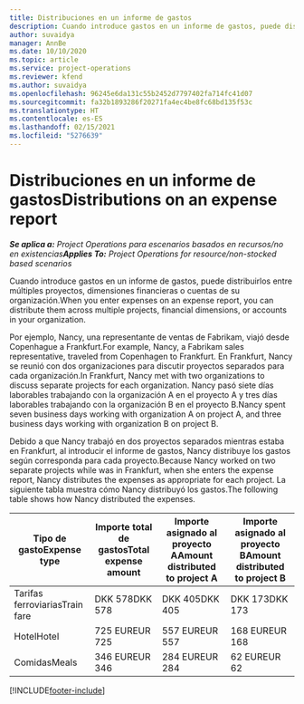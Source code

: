 ```yaml
---
title: Distribuciones en un informe de gastos
description: Cuando introduce gastos en un informe de gastos, puede distribuirlos entre múltiples proyectos, entidades legales o cuentas de su organización.
author: suvaidya
manager: AnnBe
ms.date: 10/10/2020
ms.topic: article
ms.service: project-operations
ms.reviewer: kfend
ms.author: suvaidya
ms.openlocfilehash: 96245e6da131c55b2452d7797402fa714fc41d07
ms.sourcegitcommit: fa32b1893286f20271fa4ec4be8fc68bd135f53c
ms.translationtype: HT
ms.contentlocale: es-ES
ms.lasthandoff: 02/15/2021
ms.locfileid: "5276639"
---
```

# <a name="distributions-on-an-expense-report"></a><span data-ttu-id="5336f-103">Distribuciones en un informe de gastos</span><span class="sxs-lookup"><span data-stu-id="5336f-103">Distributions on an expense report</span></span>

<span data-ttu-id="5336f-104">_**Se aplica a:** Project Operations para escenarios basados en recursos/no en existencias_</span><span class="sxs-lookup"><span data-stu-id="5336f-104">_**Applies To:** Project Operations for resource/non-stocked based scenarios_</span></span>

<span data-ttu-id="5336f-105">Cuando introduce gastos en un informe de gastos, puede distribuirlos entre múltiples proyectos, dimensiones financieras o cuentas de su organización.</span><span class="sxs-lookup"><span data-stu-id="5336f-105">When you enter expenses on an expense report, you can distribute them across multiple projects, financial dimensions, or accounts in your organization.</span></span>

<span data-ttu-id="5336f-106">Por ejemplo, Nancy, una representante de ventas de Fabrikam, viajó desde Copenhague a Frankfurt.</span><span class="sxs-lookup"><span data-stu-id="5336f-106">For example, Nancy, a Fabrikam sales representative, traveled from Copenhagen to Frankfurt.</span></span> <span data-ttu-id="5336f-107">En Frankfurt, Nancy se reunió con dos organizaciones para discutir proyectos separados para cada organización.</span><span class="sxs-lookup"><span data-stu-id="5336f-107">In Frankfurt, Nancy met with two organizations to discuss separate projects for each organization.</span></span> <span data-ttu-id="5336f-108">Nancy pasó siete días laborables trabajando con la organización A en el proyecto A y tres días laborables trabajando con la organización B en el proyecto B.</span><span class="sxs-lookup"><span data-stu-id="5336f-108">Nancy spent seven business days working with organization A on project A, and three business days working with organization B on project B.</span></span>

<span data-ttu-id="5336f-109">Debido a que Nancy trabajó en dos proyectos separados mientras estaba en Frankfurt, al introducir el informe de gastos, Nancy distribuye los gastos según corresponda para cada proyecto.</span><span class="sxs-lookup"><span data-stu-id="5336f-109">Because Nancy worked on two separate projects while was in Frankfurt, when she enters the expense report, Nancy distributes the expenses as appropriate for each project.</span></span> <span data-ttu-id="5336f-110">La siguiente tabla muestra cómo Nancy distribuyó los gastos.</span><span class="sxs-lookup"><span data-stu-id="5336f-110">The following table shows how Nancy distributed the expenses.</span></span>

| <span data-ttu-id="5336f-111">Tipo de gasto</span><span class="sxs-lookup"><span data-stu-id="5336f-111">Expense type</span></span> | <span data-ttu-id="5336f-112">Importe total de gastos</span><span class="sxs-lookup"><span data-stu-id="5336f-112">Total expense amount</span></span> | <span data-ttu-id="5336f-113">Importe asignado al proyecto A</span><span class="sxs-lookup"><span data-stu-id="5336f-113">Amount distributed to project A</span></span> | <span data-ttu-id="5336f-114">Importe asignado al proyecto B</span><span class="sxs-lookup"><span data-stu-id="5336f-114">Amount distributed to project B</span></span> |
|--------------|----------------------|---------------------------------|---------------------------------|
| <span data-ttu-id="5336f-115">Tarifas ferroviarias</span><span class="sxs-lookup"><span data-stu-id="5336f-115">Train fare</span></span>   | <span data-ttu-id="5336f-116">DKK 578</span><span class="sxs-lookup"><span data-stu-id="5336f-116">DKK 578</span></span>              | <span data-ttu-id="5336f-117">DKK 405</span><span class="sxs-lookup"><span data-stu-id="5336f-117">DKK 405</span></span>                         | <span data-ttu-id="5336f-118">DKK 173</span><span class="sxs-lookup"><span data-stu-id="5336f-118">DKK 173</span></span>                         |
| <span data-ttu-id="5336f-119">Hotel</span><span class="sxs-lookup"><span data-stu-id="5336f-119">Hotel</span></span>        | <span data-ttu-id="5336f-120">725 EUR</span><span class="sxs-lookup"><span data-stu-id="5336f-120">EUR 725</span></span>              | <span data-ttu-id="5336f-121">557 EUR</span><span class="sxs-lookup"><span data-stu-id="5336f-121">EUR 557</span></span>                         | <span data-ttu-id="5336f-122">168 EUR</span><span class="sxs-lookup"><span data-stu-id="5336f-122">EUR 168</span></span>                         |
| <span data-ttu-id="5336f-123">Comidas</span><span class="sxs-lookup"><span data-stu-id="5336f-123">Meals</span></span>        | <span data-ttu-id="5336f-124">346 EUR</span><span class="sxs-lookup"><span data-stu-id="5336f-124">EUR 346</span></span>              | <span data-ttu-id="5336f-125">284 EUR</span><span class="sxs-lookup"><span data-stu-id="5336f-125">EUR 284</span></span>                         | <span data-ttu-id="5336f-126">62 EUR</span><span class="sxs-lookup"><span data-stu-id="5336f-126">EUR 62</span></span>                          |


[!INCLUDE[footer-include](../includes/footer-banner.md)]